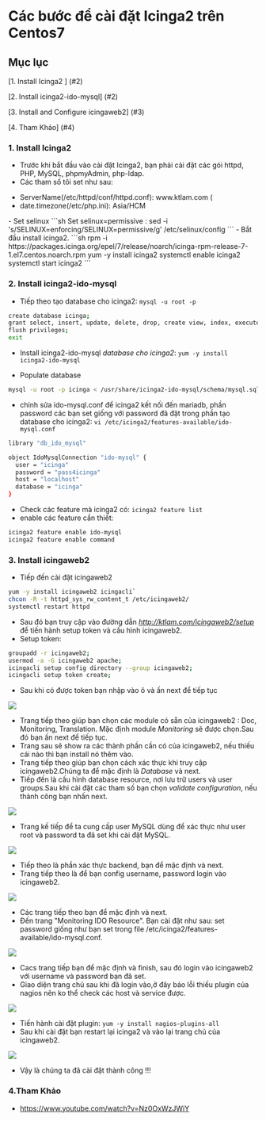 # Các bước để cài đặt Icinga2 trên Centos7
## Mục lục 

[1. Install Icinga2 ] (#2)

[2. Install icinga2-ido-mysql] (#2)

[3. Install and Configure icingaweb2] (#3)

[4. Tham Khảo] (#4)

<a name="1"></a>
### 1. Install Icinga2
- Trước khi bắt đầu vào cài đặt Icinga2, bạn phải cài đặt các gói httpd, PHP, MySQL, phpmyAdmin, php-ldap.
- Các tham số tôi set như sau: 
<ul>
	<li>ServerName(/etc/httpd/conf/httpd.conf): www.ktlam.com (</li>
	<li>date.timezone(/etc/php.ini): Asia/HCM</li>
</ul>
- Set selinux
```sh
Set selinux=permissive : sed -i 's/SELINUX=enforcing/SELINUX=permissive/g' /etc/selinux/config
```
- Bắt đầu install icinga2.
```sh
rpm -i https://packages.icinga.org/epel/7/release/noarch/icinga-rpm-release-7-1.el7.centos.noarch.rpm
yum -y install icinga2
systemctl enable icinga2
systemctl start icinga2
```

<a name="2"></a>
### 2. Install icinga2-ido-mysql
- Tiếp theo tạo database cho icinga2: `mysql -u root -p`
```sh
create database icinga;
grant select, insert, update, delete, drop, create view, index, execute on icinga.* to 'icinga'@'localhost' identified by 'pass4icinga';
flush privileges;
exit
```
- Install icinga2-ido-mysql *database cho icinga2*: `yum -y install icinga2-ido-mysql`

- Populate database
```sh
mysql -u root -p icinga < /usr/share/icinga2-ido-mysql/schema/mysql.sql
```
- chỉnh sửa ido-mysql.conf để icinga2 kết nối đến mariadb, phần password các bạn set giống với password đã đặt trong phần tạo database cho icinga2: `vi /etc/icinga2/features-available/ido-mysql.conf`
```sh
library "db_ido_mysql"

object IdoMysqlConnection "ido-mysql" {
  user = "icinga"
  password = "pass4icinga"
  host = "localhost"
  database = "icinga"
}
```
- Check các feature mà icinga2 có: `icinga2 feature list`
- enable các feature cần thiết:
```sh
icinga2 feature enable ido-mysql
icinga2 feature enable command
```

<a name="3"></a>
### 3. Install icingaweb2
- Tiếp đến cài đặt icingaweb2
```sh
yum -y install icingaweb2 icingacli`
chcon -R -t httpd_sys_rw_content_t /etc/icingaweb2/
systemctl restart httpd
```
- Sau đó bạn truy cập vào đường dẫn *http://ktlam.com/icingaweb2/setup* để tiến hành setup token và cấu hình icingaweb2.
- Setup token:
```sh
groupadd -r icingaweb2;
usermod -a -G icingaweb2 apache;
icingacli setup config directory --group icingaweb2;
icingacli setup token create;
```
- Sau khi có được token bạn nhập vào ô và ấn next để tiếp tục
<img src="http://image.prntscr.com/image/fc4594b6bc144ed995449bf8a6d2bcbe.png" />

- Trang tiếp theo giúp bạn chọn các module có sẵn của icingaweb2 : Doc, Monitoring, Translation. Mặc định module *Monitoring* sẽ được chọn.Sau đó bạn ấn next để tiếp tục.
- Trang sau sẽ show ra các thành phần cần có của icingaweb2, nếu thiếu cái nào thì bạn install nó thêm vào.
- Trang tiếp theo giúp bạn chọn cách xác thực khi truy cập icingaweb2.Chúng ta để mặc định là *Database* và next.
- Tiếp đến là cấu hình database resource, nơi lưu trữ users và user groups.Sau khi cài đặt các tham số bạn chọn *validate configuration*, nếu thành công bạn nhấn next.
<img src="http://image.prntscr.com/image/7d700777353b40d28cbdb3fca13b2c61.png" />

- Trang kế tiếp để ta cung cấp user MySQL dùng để xác thực như user root và password ta đã set khi cài đặt MySQL.	
<img src="http://image.prntscr.com/image/4afe4e71eee04445803d8dcfe9b8c16b.png" />

- Tiếp theo là phần xác thực backend, bạn để mặc định và next.
- Trang tiếp theo là để bạn config username, password login vào icingaweb2.
<img src="http://image.prntscr.com/image/635673421f2948df97b828d781000178.png" />

- Các trang tiếp theo bạn để mặc định và next.
- Đến trang "Monitoring IDO Resource". Bạn cài đặt như sau: set password giống như bạn set trong file /etc/icinga2/features-available/ido-mysql.conf.
<img src="http://image.prntscr.com/image/15100492f21d46ea9aa61fcd6591561f.png" />

- Cacs trang tiếp bạn để mặc định và finish, sau đó login vào icingaweb2 với username và password bạn đã set.
- Giao diện trang chủ sau khi đã login vào,ở đây báo lỗi thiếu plugin của nagios nên ko thể check các host và service được.
<img src="http://image.prntscr.com/image/0e36c9f240894a3780fa8ecbfc485f67.png" />

- Tiến hành cài đặt plugin: `yum -y install nagios-plugins-all`
- Sau khi cài đặt bạn restart lại icinga2 và vào lại trang chủ của icingaweb2.
<img src="http://image.prntscr.com/image/509e24986f004c77b9f31bedeedc5466.png" />

- Vậy là chúng ta đã cài đặt thành công !!!

<a name="4"></a>
### 4.Tham Khảo
- https://www.youtube.com/watch?v=Nz0OxWzJWiY
